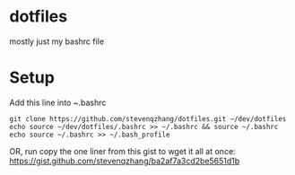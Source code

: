 # dotfiles
mostly just my bashrc file

# Setup
Add this line into ~\.bashrc

```
git clone https://github.com/stevenqzhang/dotfiles.git ~/dev/dotfiles 
echo source ~/dev/dotfiles/.bashrc >> ~/.bashrc && source ~/.bashrc
echo source ~/.bashrc >> ~/.bash_profile
```

OR, run copy the one liner from this gist to wget it all at once: 
https://gist.github.com/stevenqzhang/ba2af7a3cd2be5651d1b
